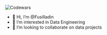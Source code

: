 ![Codewars](https://github.r2v.ch/codewars?user=Fusilladin&stroke=purple)


- 👋 Hi, I’m @Fusilladin
- 👀 I’m interested in Data Engineering
- 💞️ I’m looking to collaborate on data projects


